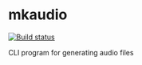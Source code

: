 mkaudio
=======

[![Build status](https://travis-ci.org/johnelse/mkaudio.png?branch=master)](https://travis-ci.org/johnelse/mkaudio)

CLI program for generating audio files
